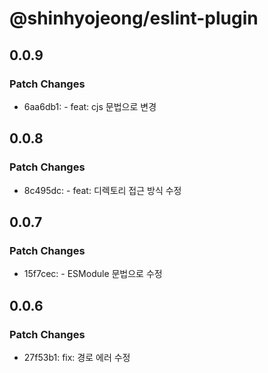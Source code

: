 # @shinhyojeong/eslint-plugin

## 0.0.9

### Patch Changes

- 6aa6db1: - feat: cjs 문법으로 변경

## 0.0.8

### Patch Changes

- 8c495dc: - feat: 디렉토리 접근 방식 수정

## 0.0.7

### Patch Changes

- 15f7cec: - ESModule 문법으로 수정

## 0.0.6

### Patch Changes

- 27f53b1: fix: 경로 에러 수정
